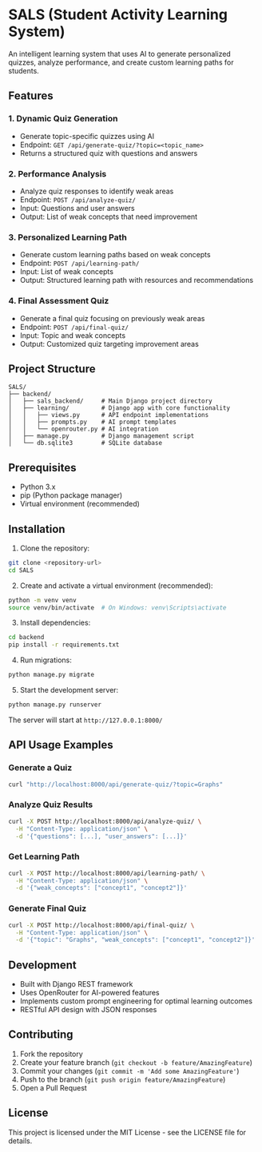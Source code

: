 # SALS (Student Activity Learning System)

An intelligent learning system that uses AI to generate personalized quizzes, analyze performance, and create custom learning paths for students.

## Features

### 1. Dynamic Quiz Generation
- Generate topic-specific quizzes using AI
- Endpoint: `GET /api/generate-quiz/?topic=<topic_name>`
- Returns a structured quiz with questions and answers

### 2. Performance Analysis
- Analyze quiz responses to identify weak areas
- Endpoint: `POST /api/analyze-quiz/`
- Input: Questions and user answers
- Output: List of weak concepts that need improvement

### 3. Personalized Learning Path
- Generate custom learning paths based on weak concepts
- Endpoint: `POST /api/learning-path/`
- Input: List of weak concepts
- Output: Structured learning path with resources and recommendations

### 4. Final Assessment Quiz
- Generate a final quiz focusing on previously weak areas
- Endpoint: `POST /api/final-quiz/`
- Input: Topic and weak concepts
- Output: Customized quiz targeting improvement areas

## Project Structure

```
SALS/
├── backend/
│   ├── sals_backend/     # Main Django project directory
│   ├── learning/         # Django app with core functionality
│   │   ├── views.py      # API endpoint implementations
│   │   ├── prompts.py    # AI prompt templates
│   │   └── openrouter.py # AI integration
│   ├── manage.py         # Django management script
│   └── db.sqlite3        # SQLite database
```

## Prerequisites

- Python 3.x
- pip (Python package manager)
- Virtual environment (recommended)

## Installation

1. Clone the repository:
```bash
git clone <repository-url>
cd SALS
```

2. Create and activate a virtual environment (recommended):
```bash
python -m venv venv
source venv/bin/activate  # On Windows: venv\Scripts\activate
```

3. Install dependencies:
```bash
cd backend
pip install -r requirements.txt
```

4. Run migrations:
```bash
python manage.py migrate
```

5. Start the development server:
```bash
python manage.py runserver
```

The server will start at `http://127.0.0.1:8000/`

## API Usage Examples

### Generate a Quiz
```bash
curl "http://localhost:8000/api/generate-quiz/?topic=Graphs"
```

### Analyze Quiz Results
```bash
curl -X POST http://localhost:8000/api/analyze-quiz/ \
  -H "Content-Type: application/json" \
  -d '{"questions": [...], "user_answers": [...]}'
```

### Get Learning Path
```bash
curl -X POST http://localhost:8000/api/learning-path/ \
  -H "Content-Type: application/json" \
  -d '{"weak_concepts": ["concept1", "concept2"]}'
```

### Generate Final Quiz
```bash
curl -X POST http://localhost:8000/api/final-quiz/ \
  -H "Content-Type: application/json" \
  -d '{"topic": "Graphs", "weak_concepts": ["concept1", "concept2"]}'
```

## Development

- Built with Django REST framework
- Uses OpenRouter for AI-powered features
- Implements custom prompt engineering for optimal learning outcomes
- RESTful API design with JSON responses

## Contributing

1. Fork the repository
2. Create your feature branch (`git checkout -b feature/AmazingFeature`)
3. Commit your changes (`git commit -m 'Add some AmazingFeature'`)
4. Push to the branch (`git push origin feature/AmazingFeature`)
5. Open a Pull Request

## License

This project is licensed under the MIT License - see the LICENSE file for details.

